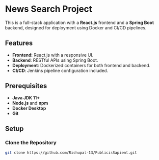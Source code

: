# News Search Project

This is a full-stack application with a **React.js** frontend and a **Spring Boot** backend, designed for deployment using Docker and CI/CD pipelines.

## Features
- **Frontend**: React.js with a responsive UI.
- **Backend**: RESTful APIs using Spring Boot.
- **Deployment**: Dockerized containers for both frontend and backend.
- **CI/CD**: Jenkins pipeline configuration included.

## Prerequisites
- **Java JDK 11+**
- **Node.js** and **npm**
- **Docker Desktop**
- **Git**

## Setup

### Clone the Repository
```bash
git clone https://github.com/Rishupal-13/PublicisSapient.git
